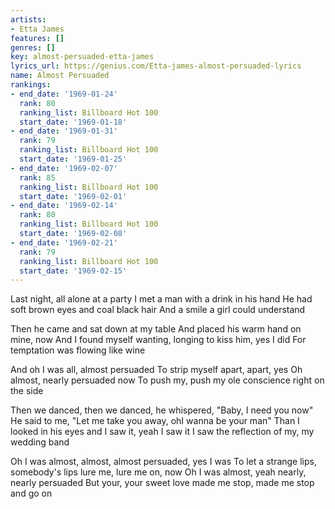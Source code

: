 ```yaml
---
artists:
- Etta James
features: []
genres: []
key: almost-persuaded-etta-james
lyrics_url: https://genius.com/Etta-james-almost-persuaded-lyrics
name: Almost Persuaded
rankings:
- end_date: '1969-01-24'
  rank: 80
  ranking_list: Billboard Hot 100
  start_date: '1969-01-18'
- end_date: '1969-01-31'
  rank: 79
  ranking_list: Billboard Hot 100
  start_date: '1969-01-25'
- end_date: '1969-02-07'
  rank: 85
  ranking_list: Billboard Hot 100
  start_date: '1969-02-01'
- end_date: '1969-02-14'
  rank: 80
  ranking_list: Billboard Hot 100
  start_date: '1969-02-08'
- end_date: '1969-02-21'
  rank: 79
  ranking_list: Billboard Hot 100
  start_date: '1969-02-15'
---
```

Last night, all alone at a party
I met a man with a drink in his hand
He had soft brown eyes and coal black hair
And a smile a girl could understand

Then he came and sat down at my table
And placed his warm hand on mine, now
And I found myself wanting, longing to kiss him, yes I did
For temptation was flowing like wine

And oh I was all, almost persuaded
To strip myself apart, apart, yes
Oh almost, nearly persuaded now
To push my, push my ole conscience right on the side

Then we danced, then we danced, he whispered, "Baby, I need you now"
He said to me, "Let me take you away, ohI wanna be your man"
Than I looked in his eyes and I saw it, yeah I saw it
I saw the reflection of my, my wedding band

Oh I was almost, almost, almost persuaded, yes I was
To let a strange lips, somebody's lips lure me, lure me on, now
Oh I was almost, yeah nearly, nearly persuaded
But your, your sweet love made me stop, made me stop and go on
